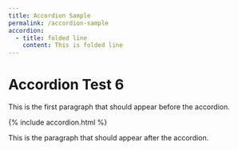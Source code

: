 ```yaml
---
title: Accordion Sample
permalink: /accordion-sample
accordion:
  - title: folded line
    content: This is folded line
---
```


# Accordion Test 6

This is the first paragraph that should appear before the accordion.

{% include accordion.html %}

This is the paragraph that should appear after the accordion.